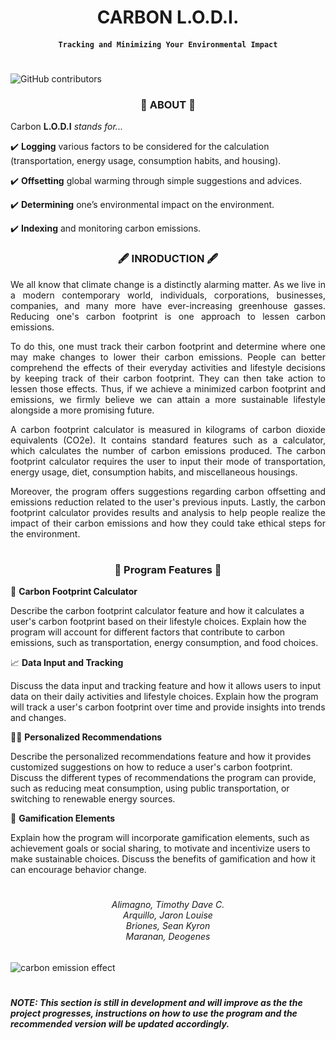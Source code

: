 
<h1 align="center">CARBON L.O.D.I.<br><h4 align="center"><code>Tracking and Minimizing Your Environmental Impact</code></br></h4>

#  
<img alt="GitHub contributors" src="https://img.shields.io/github/contributors/JaronLouise/Carbon_Footprint_calculator?style=for-the-badge">

<h3 align = "center">📌 ABOUT 📌</h3>

Carbon __L.O.D.I__ _stands for..._

✔️ __Logging__ various factors to be considered for the calculation (transportation, energy usage, consumption habits, and housing).

✔️ __Offsetting__ global warming through simple suggestions and advices. 

✔️ __Determining__ one’s environmental impact on the environment.

✔️ __Indexing__ and monitoring carbon emissions.


<h3 align = "center">🖋 INRODUCTION 🖋</h3>

<p align="justify">
We all know that climate change is a distinctly alarming matter. As we live in a modern contemporary world, individuals, corporations, businesses, companies, and many more have ever-increasing greenhouse gasses. Reducing one's carbon footprint is one approach to lessen carbon emissions.
</p>

<p align="justify">
To do this, one must track their carbon footprint and determine where one may make changes to lower their carbon emissions. People can better comprehend the effects of their everyday activities and lifestyle decisions by keeping track of their carbon footprint. They can then take action to lessen those effects. Thus, if we achieve a minimized carbon footprint and emissions, we firmly believe we can attain a more sustainable lifestyle alongside a more promising future.
</p>

<p align="justify">
A carbon footprint calculator is measured in kilograms of carbon dioxide equivalents (CO2e). It contains standard features such as a calculator, which calculates the number of carbon emissions produced. The carbon footprint calculator requires the user to input their mode of transportation, energy usage, diet, consumption habits, and miscellaneous housings.
</p>


<p align="justify">
Moreover, the program offers suggestions regarding carbon offsetting and emissions reduction related to the user's previous inputs. Lastly, the carbon footprint calculator provides results and analysis to help people realize the impact of their carbon emissions and how they could take ethical steps for the environment.
</p>

#

<h3 align="center">🚀 Program Features 🚀</h3>

🧮 __Carbon Footprint Calculator__

Describe the carbon footprint calculator feature and how it calculates a user's carbon footprint based on their lifestyle choices.
Explain how the program will account for different factors that contribute to carbon emissions, such as transportation, energy consumption, and food choices.

📈 __Data Input and Tracking__

Discuss the data input and tracking feature and how it allows users to input data on their daily activities and lifestyle choices.
Explain how the program will track a user's carbon footprint over time and provide insights into trends and changes.

👨‍🏫 __Personalized Recommendations__

Describe the personalized recommendations feature and how it provides customized suggestions on how to reduce a user's carbon footprint.
Discuss the different types of recommendations the program can provide, such as reducing meat consumption, using public transportation, or switching to renewable energy sources.

🎲 __Gamification Elements__

Explain how the program will incorporate gamification elements, such as achievement goals or social sharing, to motivate and incentivize users to make sustainable choices.
Discuss the benefits of gamification and how it can encourage behavior change.
 
#

<h6 align="center">

Alimagno, Timothy Dave C. <br>
Arquillo, Jaron Louise <br>
Briones, Sean Kyron <br>
Maranan, Deogenes 

</h6>

![carbon emission effect](https://scontent.fmnl13-2.fna.fbcdn.net/v/t1.15752-9/338719343_572241908012947_6868678817606306124_n.png?_nc_cat=108&ccb=1-7&_nc_sid=ae9488&_nc_eui2=AeEzMv42La2Q-CUCIjyIgjMFmxK6gaX7kAabErqBpfuQBm1Z7gr7Ra1LDFznLieY8Nd30fnayupdUZwOyZ30yvY4&_nc_ohc=c_thFKyd28wAX_8y4M2&_nc_ht=scontent.fmnl13-2.fna&oh=03_AdSCPIdXHMVX0CbsQ0P8z4A_ftIcg9th7l8u1XFYZv_Zkg&oe=644AED94)

#

##### NOTE: This section is still in development and will improve as the the project progresses, instructions on how to use the program and the recommended version will be updated accordingly. 
#
